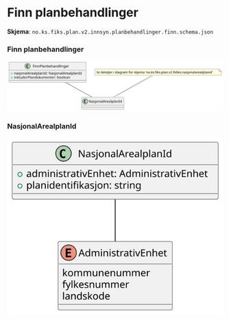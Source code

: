 # Finn planbehandlinger

**Skjema**: `no.ks.fiks.plan.v2.innsyn.planbehandlinger.finn.schema.json`

### Finn planbehandlinger

![planbehandlinger-finn](planbehandlinger-finn.svg)

### NasjonalArealplanId

![nasjonalarealplanid](./../no.ks.fiks.plan.v2.felles.nasjonalarealplanid/nasjonalarealplanid.svg)
